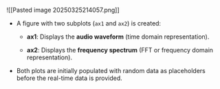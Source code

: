 ![[Pasted image 20250325214057.png]]

- A figure with two subplots (`ax1` and `ax2`) is created:
    
    - **ax1**: Displays the **audio waveform** (time domain representation).
        
    - **ax2**: Displays the **frequency spectrum** (FFT or frequency domain representation).
        
- Both plots are initially populated with random data as placeholders before the real-time data is provided.